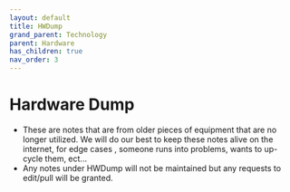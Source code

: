 ```yaml
---
layout: default
title: HWDump
grand_parent: Technology
parent: Hardware
has_children: true
nav_order: 3
---
```

# Hardware Dump
- These are notes that are from older pieces of equipment that are no longer utilized. We will do our best to keep these notes alive on the internet, for edge cases , someone runs into problems, wants to up-cycle them, ect...
- Any notes under HWDump will not be maintained but any requests to edit/pull will be granted. 